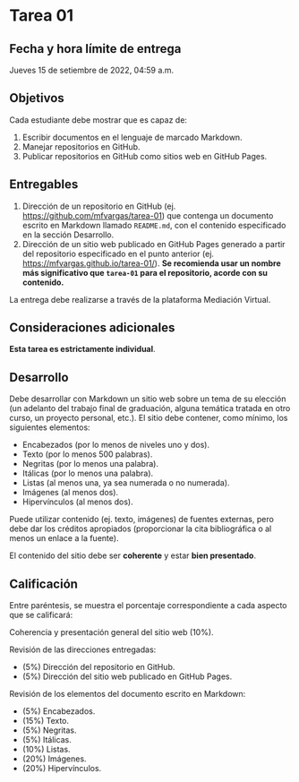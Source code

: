 # Tarea 01

## Fecha y hora límite de entrega
Jueves 15 de setiembre de 2022, 04:59 a.m.

## Objetivos
Cada estudiante debe mostrar que es capaz de:

1.  Escribir documentos en el lenguaje de marcado Markdown.
2.  Manejar repositorios en GitHub.
3.  Publicar repositorios en GitHub como sitios web en GitHub Pages.

## Entregables
1.  Dirección de un repositorio en GitHub (ej. https://github.com/mfvargas/tarea-01) que contenga un documento escrito en Markdown llamado `README.md`, con el contenido especificado en la sección Desarrollo.
2.  Dirección de un sitio web publicado en GitHub Pages generado a partir del repositorio especificado en el punto anterior (ej. https://mfvargas.github.io/tarea-01/). **Se recomienda usar un nombre más significativo que `tarea-01` para el repositorio, acorde con su contenido.**

La entrega debe realizarse a través de la plataforma Mediación Virtual.

## Consideraciones adicionales
**Esta tarea es estrictamente individual**.

## Desarrollo
Debe desarrollar con Markdown un sitio web sobre un tema de su elección (un adelanto del trabajo final de graduación, alguna temática tratada en otro curso, un proyecto personal, etc.). El sitio debe contener, como mínimo, los siguientes elementos:

- Encabezados (por lo menos de niveles uno y dos).
- Texto (por lo menos 500 palabras).
- Negritas (por lo menos una palabra).
- Itálicas (por lo menos una palabra).
- Listas (al menos una, ya sea numerada o no numerada).
- Imágenes (al menos dos).
- Hipervínculos (al menos dos).

Puede utilizar contenido (ej. texto, imágenes) de fuentes externas, pero debe dar los créditos apropiados (proporcionar la cita bibliográfica o al menos un enlace a la fuente).

El contenido del sitio debe ser **coherente** y estar **bien presentado**.


## Calificación
Entre paréntesis, se muestra el porcentaje correspondiente a cada aspecto que se calificará:

Coherencia y presentación general del sitio web (10%).

Revisión de las direcciones entregadas:
- (5%) Dirección del repositorio en GitHub.
- (5%) Dirección del sitio web publicado en GitHub Pages.

Revisión de los elementos del documento escrito en Markdown:
- (5%) Encabezados.
- (15%) Texto.
- (5%) Negritas.
- (5%) Itálicas.
- (10%) Listas.
- (20%) Imágenes.
- (20%) Hipervínculos.
